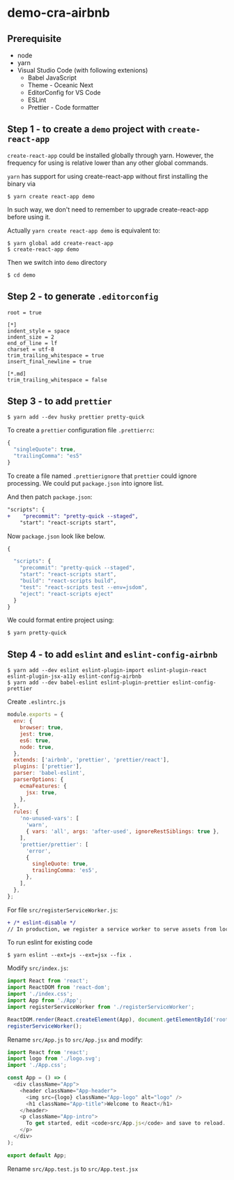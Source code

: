 # demo-cra-airbnb

## Prerequisite

- node
- yarn
- Visual Studio Code (with following extenions)
  - Babel JavaScript
  - Theme - Oceanic Next
  - EditorConfig for VS Code
  - ESLint
  - Prettier - Code formatter

## Step 1 - to create a `demo` project with `create-react-app`

`create-react-app` could be installed globally through yarn. However, the frequency for using is relative lower than any other global commands.

`yarn` has support for using create-react-app without first installing the binary via

```shell
$ yarn create react-app demo
```

In such way, we don't need to remember to upgrade create-react-app before using it.

Actually `yarn create react-app demo` is equivalent to:

```shell
$ yarn global add create-react-app
$ create-react-app demo
```

Then we switch into `demo` directory

```shell
$ cd demo
```

## Step 2 - to generate `.editorconfig`

```
root = true

[*]
indent_style = space
indent_size = 2
end_of_line = lf
charset = utf-8
trim_trailing_whitespace = true
insert_final_newline = true

[*.md]
trim_trailing_whitespace = false
```

## Step 3 - to add `prettier`

```shell
$ yarn add --dev husky prettier pretty-quick
```

To create a `prettier` configuration file `.prettierrc`:

```javascript
{
  "singleQuote": true,
  "trailingComma": "es5"
}
```

To create a file named `.prettierignore` that `prettier` could ignore processing. We could put `package.json` into ignore list.

And then patch `package.json`:

```patch
"scripts": {
+    "precommit": "pretty-quick --staged",
    "start": "react-scripts start",
```

Now `package.json` look like below.

```javascript
{

  "scripts": {
    "precommit": "pretty-quick --staged",
    "start": "react-scripts start",
    "build": "react-scripts build",
    "test": "react-scripts test --env=jsdom",
    "eject": "react-scripts eject"
  }
}
```

We could format entire project using:

```shell
$ yarn pretty-quick
```

## Step 4 - to add `eslint` and `eslint-config-airbnb`

```shell
$ yarn add --dev eslint eslint-plugin-import eslint-plugin-react eslint-plugin-jsx-a11y eslint-config-airbnb
$ yarn add --dev babel-eslint eslint-plugin-prettier eslint-config-prettier
```

Create `.eslintrc.js`

```javascript
module.exports = {
  env: {
    browser: true,
    jest: true,
    es6: true,
    node: true,
  },
  extends: ['airbnb', 'prettier', 'prettier/react'],
  plugins: ['prettier'],
  parser: 'babel-eslint',
  parserOptions: {
    ecmaFeatures: {
      jsx: true,
    },
  },
  rules: {
    'no-unused-vars': [
      'warn',
      { vars: 'all', args: 'after-used', ignoreRestSiblings: true },
    ],
    'prettier/prettier': [
      'error',
      {
        singleQuote: true,
        trailingComma: 'es5',
      },
    ],
  },
};
```

For file `src/registerServiceWorker.js`:

```patch
+ /* eslint-disable */
// In production, we register a service worker to serve assets from local cache.
```

To run eslint for existing code

```shell
$ yarn eslint --ext=js --ext=jsx --fix .
```

Modify `src/index.js`:

```javascript
import React from 'react';
import ReactDOM from 'react-dom';
import './index.css';
import App from './App';
import registerServiceWorker from './registerServiceWorker';

ReactDOM.render(React.createElement(App), document.getElementById('root'));
registerServiceWorker();
```

Rename `src/App.js` to `src/App.jsx` and modify:

```javascript
import React from 'react';
import logo from './logo.svg';
import './App.css';

const App = () => (
  <div className="App">
    <header className="App-header">
      <img src={logo} className="App-logo" alt="logo" />
      <h1 className="App-title">Welcome to React</h1>
    </header>
    <p className="App-intro">
      To get started, edit <code>src/App.js</code> and save to reload.
    </p>
  </div>
);

export default App;
```

Rename `src/App.test.js` to `src/App.test.jsx`
